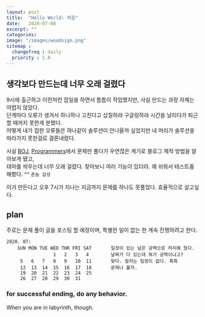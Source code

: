 ```yaml
---
layout: post
title:  "Hello World: 처음"
date:   2020-07-08
excerpt: ""
categories:
image: "/images/woodsign.png"
sitemap :
  changefreq : daily
  priority : 1.0
---
```


## 생각보다 만드는데 너무 오래 걸렸다
9시에 출근하고 이런저런 잡일을 하면서 틈틈이 작업했지만, 사실 만드는 과정 자체는 어렵지 않았다.<br>
단계마다 오류가 생겨서 하나하나 고친다고 삽질하랴 구글링하랴 시간을 날리다가 퇴근할 때까지 못한게 분했다.<br>
어떻게 내가 접한 오류들은 하나같이 솔루션이 안나올까 싶었지만 내 머리가 솔루션을 따라가지 못한걸로 결론내렸다.<br>

사실 [BOJ](https://www.acmicpc.net/), [Programmers](https://programmers.co.kr/learn/challenges)에서 문제만 풀다가 우연찮은 계기로 블로그 제작 방법을 알아보게 됐고,<br>
테마를 씌우는데 너무 오래 걸렸다. 찾아보니 여러 기능이 있더라. 꽤 쉬워서 테스트좀 해봤다. ^^ ```촌놈 감성```

이거 만든다고 오후 7시가 지나는 지금까지 문제를 하나도 못풀었다. 효율적으로 살고싶다.

## plan
주로는 문제 풀이 글을 포스팅 할 예정이며, 특별한 일이 없는 한 계속 진행하려고 한다.
```
2020. 07:
    SUN MON TUE WED THR FRI SAT       일정이 있는 날은 공백으로 처리해 뒀다.
                 1   2   3   4        날짜가 다 있는데 뭐가 공백이냐고?
     5   6   7   8   9   10  11       맞다. 필자는 일정이 없다. 흑흑
     12  13  14  15  16  17  18       문제나 풀자.
     19  20  21  22  23  24  25
     26  27  28  29  30  31
```
### for successful ending, do any behavior.
When you are in labyrinth, though.

<script src="https://utteranc.es/client.js"
        repo="yooniversal/blog-comments"
        issue-term="pathname"
        theme="github-light"
        crossorigin="anonymous"
        async>
</script>
